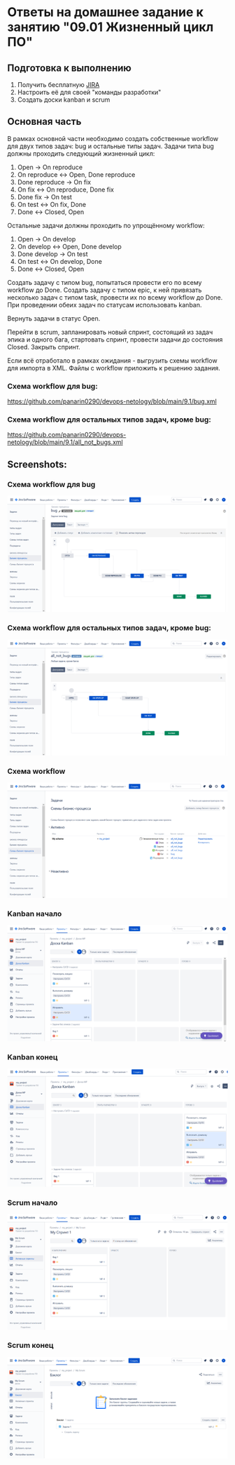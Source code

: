 # Ответы на домашнее задание к занятию "09.01 Жизненный цикл ПО"

## Подготовка к выполнению
1. Получить бесплатную [JIRA](https://www.atlassian.com/ru/software/jira/free)
2. Настроить её для своей "команды разработки"
3. Создать доски kanban и scrum

## Основная часть
В рамках основной части необходимо создать собственные workflow для двух типов задач: bug и остальные типы задач. Задачи типа bug должны проходить следующий жизненный цикл:
1. Open -> On reproduce
2. On reproduce <-> Open, Done reproduce
3. Done reproduce -> On fix
4. On fix <-> On reproduce, Done fix
5. Done fix -> On test
6. On test <-> On fix, Done
7. Done <-> Closed, Open

Остальные задачи должны проходить по упрощённому workflow:
1. Open -> On develop
2. On develop <-> Open, Done develop
3. Done develop -> On test
4. On test <-> On develop, Done
5. Done <-> Closed, Open

Создать задачу с типом bug, попытаться провести его по всему workflow до Done. Создать задачу с типом epic, к ней привязать несколько задач с типом task, провести их по всему workflow до Done. При проведении обеих задач по статусам использовать kanban. 

Вернуть задачи в статус Open.

Перейти в scrum, запланировать новый спринт, состоящий из задач эпика и одного бага, стартовать спринт, провести задачи до состояния Closed. Закрыть спринт.

Если всё отработало в рамках ожидания - выгрузить схемы workflow для импорта в XML. Файлы с workflow приложить к решению задания.

### Схема workflow для bug:

https://github.com/panarin0290/devops-netology/blob/main/9.1/bug.xml

### Схема workflow для остальных типов задач, кроме bug:

https://github.com/panarin0290/devops-netology/blob/main/9.1/all_not_bugs.xml

## Screenshots:

### Схема workflow для bug

![](./workflow_bug.png)

### Схема workflow для остальных типов задач, кроме bug:

![](./workflow_all_not_bugs.png)

### Схема workflow

![](./my_scheme.png)

### Kanban начало

![](./Kanban_open.png)

### Kanban конец

![](./Kanban_end.png)

### Scrum начало

![](./Scrum_open.png)

### Scrum конец

![](./Scrum_end.png)
